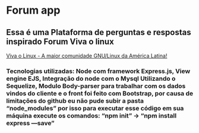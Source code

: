 # Forum app

## Essa é uma Plataforma de perguntas e respostas inspirado Forum Viva o linux

[Viva o Linux - A maior comunidade GNU/Linux da América Latina!](https://www.vivaolinux.com.br/)

### Tecnologias utilizadas: Node com framework Express.js, View engine EJS, Integração do node com o Mysql Utilizando o Sequelize, Modulo Body-parser para trabalhar com os dados vindos do cliente e o front foi feito com Bootstrap, por causa de limitações do github eu não pude subir a pasta “node_modules” por isso para executar esse código em sua máquina execute os comandos: “npm init” → “npm install express —save”

